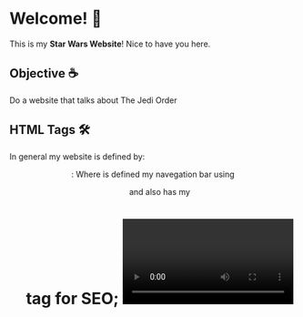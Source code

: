 # Welcome! 📜

This is my **Star Wars Website**! Nice to have you here.

## Objective ☕️

Do a website that talks about The Jedi Order

## HTML Tags 🛠

In general my website is defined by:

<header>: Where is defined my navegation bar using <ul> and also has my <h1> tag for SEO;
<video>: where is defined my video loop for my background and also a static <img> when the browser does not suport <video>;
<div>: Is the last section of my website, where is my text and also a <form> on the page contact.html;
<form>: Where you can find the <label>, <input> and <button> tags composing a html form (only on page contact.html).

## Hope you liked it! 🤞

<img src="https://media1.tenor.com/images/db52e09b64c4b2060868dcdf25cefd83/tenor.gif?itemid=13545969" width="100%">
